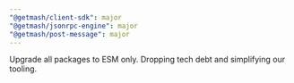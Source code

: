 ```yaml
---
"@getmash/client-sdk": major
"@getmash/jsonrpc-engine": major
"@getmash/post-message": major
---
```


Upgrade all packages to ESM only. Dropping tech debt and simplifying our tooling.
